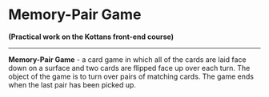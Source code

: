 # Memory-Pair Game <br>

**(Practical work on the Kottans front-end course)**

<hr>

**Memory-Pair Game** - a card game in which all of the cards are laid face down on a surface and two cards are flipped face up over each turn. The object of the game is to turn over pairs of matching cards. The game ends when the last pair has been picked up.
